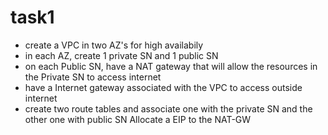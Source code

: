 # task1
- create a VPC in two AZ's for high availabily
- in each AZ, create 1 private SN and 1 public SN
- on each Public SN, have a NAT gateway that will allow the resources in the Private SN to access internet
- have a Internet gateway associated with the VPC to access outside internet
- create two route tables and associate one with the private SN and the other one with public SN
Allocate a EIP to the NAT-GW